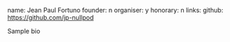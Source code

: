 name: Jean Paul Fortuno
founder: n
organiser: y
honorary: n
links:
    github: https://github.com/jp-nullpod


Sample bio

